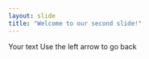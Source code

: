 ```yaml
---
layout: slide 
title: "Welcome to our second slide!"
---
```

Your text 
Use the left arrow to go back
